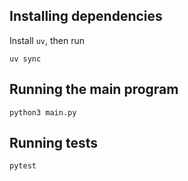 ## Installing dependencies
Install `uv`, then run
```
uv sync
```

## Running the main program
```
python3 main.py
```

## Running tests
```
pytest
```
